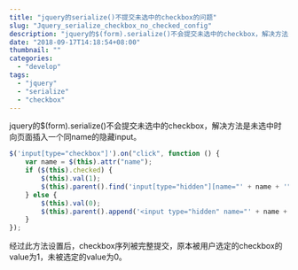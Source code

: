 ```yaml
---
title: "jquery的serialize()不提交未选中的checkbox的问题"
slug: "Jquery_serialize_checkbox_no_checked_config"
description: "jquery的$(form).serialize()不会提交未选中的checkbox，解决方法是未选中时向页面插入一个同name的隐藏input。"
date: "2018-09-17T14:18:54+08:00"
thumbnail: ""
categories:
  - "develop"
tags:
  - "jquery"
  - "serialize"
  - "checkbox"
---
```

jquery的$(form).serialize()不会提交未选中的checkbox，解决方法是未选中时向页面插入一个同name的隐藏input。

```javascript
$('input[type="checkbox"]').on("click", function () {
    var name = $(this).attr("name");
    if ($(this).checked) {
        $(this).val(1);
        $(this).parent().find('input[type="hidden"][name="' + name + '"]').remove();
    } else {
        $(this).val(0);
        $(this).parent().append('<input type="hidden" name="' + name + '" value="0">');
    }
});
```

经过此方法设置后，checkbox序列被完整提交，原本被用户选定的checkbox的value为1，未被选定的value为0。

